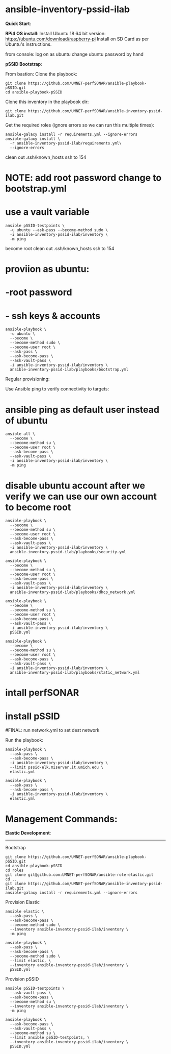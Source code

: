 # ansible-inventory-pssid-ilab

**Quick Start**:

**RPi4 OS install**:
Install Ubuntu 18 64 bit version:
https://ubuntu.com/download/raspberry-pi
Install on SD Card as per Ubuntu's instructions.

from console:
log on as ubuntu
change ubuntu password by hand


**pSSID Bootstrap**:

From bastion:
Clone the playbook:

```
git clone https://github.com/UMNET-perfSONAR/ansible-playbook-pSSID.git
cd ansible-playbook-pSSID
```

Clone this inventory in the playbook dir:
```
git clone https://github.com/UMNET-perfSONAR/ansible-inventory-pssid-ilab.git
```

Get the required roles (ignore errors so we can run this multiple times):

```
ansible-galaxy install -r requirements.yml --ignore-errors
ansible-galaxy install \
  -r ansible-inventory-pssid-ilab/requirements.yml\
  --ignore-errors
```

clean out .ssh/known_hosts
ssh to 154

# NOTE: add root password change to bootstrap.yml
# use a vault variable
```
ansible pSSID-testpoints \
  -u ubuntu --ask-pass --become-method sudo \
  -i ansible-inventory-pssid-ilab/inventory \
  -m ping
```

become root
clean out .ssh/known_hosts
ssh to 154

# proviion as ubuntu:
# -root password
# - ssh keys & accounts
```
ansible-playbook \
  -u ubuntu \
  --become \
  --become-method sudo \
  --become-user root \
  --ask-pass \
  --ask-become-pass \
  --ask-vault-pass \
  -i ansible-inventory-pssid-ilab/inventory \
  ansible-inventory-pssid-ilab/playbooks/bootstrap.yml
```

Regular provisioning:

Use Ansible ping to verify connectivity to targets:

# ansible ping as default user instead of ubuntu
```
ansible all \
  --become \
  --become-method su \
  --become-user root \
  --ask-become-pass \
  --ask-vault-pass \
  -i ansible-inventory-pssid-ilab/inventory \
  -m ping
```

# disable ubuntu account after we verify we can use our own account to become root
```
ansible-playbook \
  --become \
  --become-method su \
  --become-user root \
  --ask-become-pass \
  --ask-vault-pass \
  -i ansible-inventory-pssid-ilab/inventory \
  ansible-inventory-pssid-ilab/playbooks/security.yml
```
```
ansible-playbook \
  --become \
  --become-method su \
  --become-user root \
  --ask-become-pass \
  --ask-vault-pass \
  -i ansible-inventory-pssid-ilab/inventory \
  ansible-inventory-pssid-ilab/playbooks/dhcp_network.yml
```
```
ansible-playbook \
  --become \
  --become-method su \
  --become-user root \
  --ask-become-pass \
  --ask-vault-pass \
  -i ansible-inventory-pssid-ilab/inventory \
  pSSID.yml
```
```
ansible-playbook \
  --become \
  --become-method su \
  --become-user root \
  --ask-become-pass \
  --ask-vault-pass \
  -i ansible-inventory-pssid-ilab/inventory \
  ansible-inventory-pssid-ilab/playbooks/static_network.yml
```


# intall perfSONAR 
# install pSSID
#FINAL: run network.yml to set dest network

Run the playbook:

```
ansible-playbook \
  --ask-pass \
  --ask-become-pass \
  -i ansible-inventory-pssid-ilab/inventory \
  --limit pssid-elk.miserver.it.umich.edu \
  elastic.yml
```

```
ansible-playbook \
  --ask-pass \
  --ask-become-pass \
  -i ansible-inventory-pssid-ilab/inventory \
  elastic.yml
```

# Management Commands:

**Elastic Development**:

---

Bootstrap

```
git clone https://github.com/UMNET-perfSONAR/ansible-playbook-pSSID.git
cd ansible-playbook-pSSID
cd roles
git clone git@github.com:UMNET-perfSONAR/ansible-role-elastic.git
cd ..
git clone https://github.com/UMNET-perfSONAR/ansible-inventory-pssid-ilab.git
ansible-galaxy install -r requirements.yml --ignore-errors
```

Provision Elastic

```
ansible elastic \
  --ask-pass \
  --ask-become-pass \
  --become-method sudo \
  --inventory ansible-inventory-pssid-ilab/inventory \
  -m ping

ansible-playbook \
  --ask-pass \
  --ask-become-pass \
  --become-method sudo \
  --limit elastic, \
  --inventory ansible-inventory-pssid-ilab/inventory \
  pSSID.yml
```

Provision pSSID

```
ansible pSSID-testpoints \
  --ask-vault-pass \
  --ask-become-pass \
  --become-method su \
  --inventory ansible-inventory-pssid-ilab/inventory \
  -m ping

ansible-playbook \
  --ask-become-pass \
  --ask-vault-pass \
  --become-method su \
  --limit ansible pSSID-testpoints, \
  --inventory ansible-inventory-pssid-ilab/inventory \
  pSSID.yml
```
